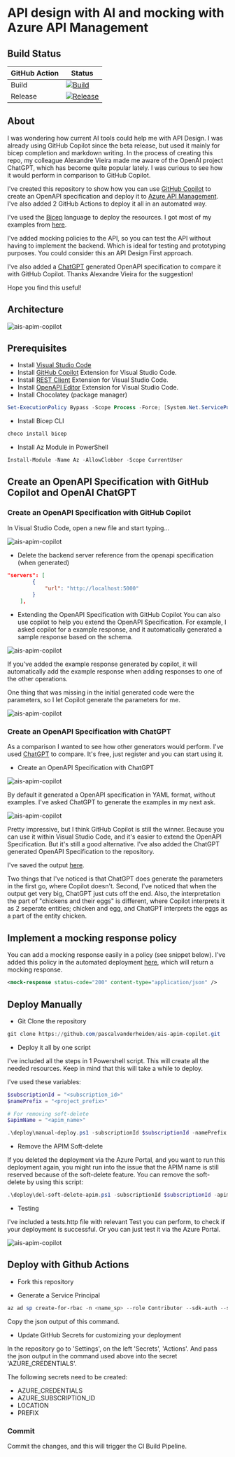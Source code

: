 # API design with AI and mocking with Azure API Management

## Build Status

| GitHub Action | Status |
| ----------- | ----------- |
| Build | [![Build](https://github.com/pascalvanderheiden/ais-apim-copilot/actions/workflows/build.yml/badge.svg?branch=main)](https://github.com/pascalvanderheiden/ais-apim-copilot/actions/workflows/build.yml) |
| Release | [![Release](https://github.com/pascalvanderheiden/ais-apim-copilot/actions/workflows/release.yml/badge.svg)](https://github.com/pascalvanderheiden/ais-apim-copilot/actions/workflows/release.yml) |

## About

I was wondering how current AI tools could help me with API Design. I was already using GitHub Copilot since the beta release, but used it mainly for bicep completion and markdown writing. In the process of creating this repo, my colleague Alexandre Vieira made me aware of the OpenAI project ChatGPT, which has become quite popular lately. I was curious to see how it would perform in comparison to GitHub Copilot.

I've created this repository to show how you can use [GitHub Copilot](https://github.com/features/copilot) to create an OpenAPI specification and deploy it to [Azure API Management](https://docs.microsoft.com/en-us/azure/api-management/overview). I've also added 2 GitHub Actions to deploy it all in an automated way.

I've used the [Bicep](https://docs.microsoft.com/en-us/azure/azure-resource-manager/bicep/overview) language to deploy the resources. I got most of my examples from [here](https://github.com/Azure/bicep/tree/main/docs/examples).

I've added mocking policies to the API, so you can test the API without having to implement the backend. Which is ideal for testing and prototyping purposes. You could consider this an API Design First approach.

I've also added a [ChatGPT](https://openai.com/blog/chatgpt/) generated OpenAPI specification to compare it with GitHub Copilot. Thanks Alexandre Vieira for the suggestion!

Hope you find this useful!

## Architecture

![ais-apim-copilot](docs/images/arch.png)

## Prerequisites

* Install [Visual Studio Code](https://code.visualstudio.com/download)
* Install [GitHub Copilot](https://copilot.github.com/) Extension for Visual Studio Code.
* Install [REST Client](https://marketplace.visualstudio.com/items?itemName=humao.rest-client) Extension for Visual Studio Code.
* Install [OpenAPI Editor](https://marketplace.visualstudio.com/items?itemName=42Crunch.vscode-openapi) Extension for Visual Studio Code.
* Install Chocolatey (package manager)

```ps1
Set-ExecutionPolicy Bypass -Scope Process -Force; [System.Net.ServicePointManager]::SecurityProtocol = [System.Net.ServicePointManager]::SecurityProtocol -bor 3072; iex ((New-Object System.Net.WebClient).DownloadString('https://community.chocolatey.org/install.ps1'))
```

* Install Bicep CLI

```ps1
choco install bicep
```

* Install Az Module in PowerShell

```ps1
Install-Module -Name Az -AllowClobber -Scope CurrentUser
```

## Create an OpenAPI Specification with GitHub Copilot and OpenAI ChatGPT

### Create an OpenAPI Specification with GitHub Copilot

In Visual Studio Code, open a new file and start typing...

![ais-apim-copilot](docs/images/github_copilot_openapi.gif)

* Delete the backend server reference from the openapi specification (when generated)

```json
"servers": [
        {
            "url": "http://localhost:5000"
        }
    ],
```

* Extending the OpenAPI Specification with GitHub Copilot
You can also use copilot to help you extend the OpenAPI Specification. For example, I asked copilot for a example response, and it automatically generated a sample response based on the schema.

![ais-apim-copilot](docs/images/extending_openapi_spec_with_copilot.png)

If you've added the example response generated by copilot, it will automatically add the example response when adding responses to one of the other operations.

One thing that was missing in the initial generated code were the parameters, so I let Copilot generate the parameters for me.

![ais-apim-copilot](docs/images/extending_openapi_spec_with_copilot_2.png)

### Create an OpenAPI Specification with ChatGPT

As a comparison I wanted to see how other generators would perform. I've used [ChatGPT](https://openai.com/blog/chatgpt/) to compare. It's free, just register and you can start using it.

* Create an OpenAPI Specification with ChatGPT

![ais-apim-copilot](docs/images/chatgpt_openapi_generation.png)

By default it generated a OpenAPI specification in YAML format, without examples. I've asked ChatGPT to generate the examples in my next ask.

![ais-apim-copilot](docs/images/chatgpt_openapi_generation_2.png)

Pretty impressive, but I think GitHub Copilot is still the winner. Because you can use it within Visual Studio Code, and it's easier to extend the OpenAPI Specification. But it's still a good alternative. I've also added the ChatGPT generated OpenAPI Specification to the repository.

I've saved the output [here](deploy/release/openapi/openapi_chatgpt.yaml).

Two things that I've noticed is that ChatGPT does generate the parameters in the first go, where Copilot doesn't. Second, I've noticed that when the output get very big, ChatGPT just cuts off the end. Also, the interpretation the part of "chickens and their eggs" is different, where Copilot interprets it as 2 seperate entities; chicken and egg, and ChatGPT interprets the eggs as a part of the entity chicken.

## Implement a mocking response policy

You can add a mocking response easily in a policy (see snippet below). I've added this policy in the automated deployment [here](deploy/release/policies/api_policy.xml), which will return a mocking response.

```xml
<mock-response status-code="200" content-type="application/json" />
```

## Deploy Manually

* Git Clone the repository

```ps1
git clone https://github.com/pascalvanderheiden/ais-apim-copilot.git
```

* Deploy it all by one script

I've included all the steps in 1 Powershell script. This will create all the needed resources. Keep in mind that this will take a while to deploy.

I've used these variables:

```ps1
$subscriptionId = "<subscription_id>"
$namePrefix = "<project_prefix>"

# For removing soft-delete
$apimName = "<apim_name>"
```

```ps1
.\deploy\manual-deploy.ps1 -subscriptionId $subscriptionId -namePrefix $namePrefix
```

* Remove the APIM Soft-delete

If you deleted the deployment via the Azure Portal, and you want to run this deployment again, you might run into the issue that the APIM name is still reserved because of the soft-delete feature. You can remove the soft-delete by using this script:

```ps1
.\deploy\del-soft-delete-apim.ps1 -subscriptionId $subscriptionId -apimName $apimName
```

* Testing

I've included a tests.http file with relevant Test you can perform, to check if your deployment is successful. Or you can just test it via the Azure Portal.

![ais-apim-copilot](docs/images/apim_result.png)

## Deploy with Github Actions

* Fork this repository

* Generate a Service Principal

```ps1
az ad sp create-for-rbac -n <name_sp> --role Contributor --sdk-auth --scopes /subscriptions/<subscription_id>
```

Copy the json output of this command.

* Update GitHub Secrets for customizing your deployment

In the repository go to 'Settings', on the left 'Secrets', 'Actions'.
And pass the json output in the command used above into the secret 'AZURE_CREDENTIALS'.

The following secrets need to be created:

* AZURE_CREDENTIALS
* AZURE_SUBSCRIPTION_ID
* LOCATION
* PREFIX

### Commit

Commit the changes, and this will trigger the CI Build Pipeline.
